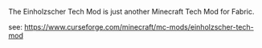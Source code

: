 The Einholzscher Tech Mod is just another Minecraft Tech Mod for Fabric.

see: https://www.curseforge.com/minecraft/mc-mods/einholzscher-tech-mod
